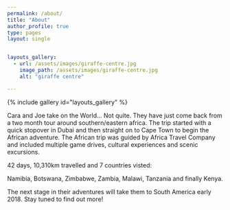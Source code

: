 ```yaml
---
permalink: /about/
title: "About"
author_profile: true
type: pages
layout: single


layouts_gallery:
  - url: /assets/images/giraffe-centre.jpg
    image_path: /assets/images/giraffe-centre.jpg
    alt: "giraffe centre"

---
```


{% include gallery id="layouts_gallery" %}

Cara and Joe take on the World... Not quite. They have just come back from a two month tour around southern/eastern africa. 
The trip started with a quick stopover in Dubai and then straight on to Cape Town to begin the African adventure. The African trip was guided by Africa Travel Company and included multiple game drives, cultural experiences and scenic excursions. 

42 days, 10,310km travelled and 7 countries visted:

Namibia,
Botswana,
Zimbabwe,
Zambia,
Malawi,
Tanzania
and finally Kenya.

The next stage in their adventures will take them to South America early 2018. Stay tuned to find out more!


 
